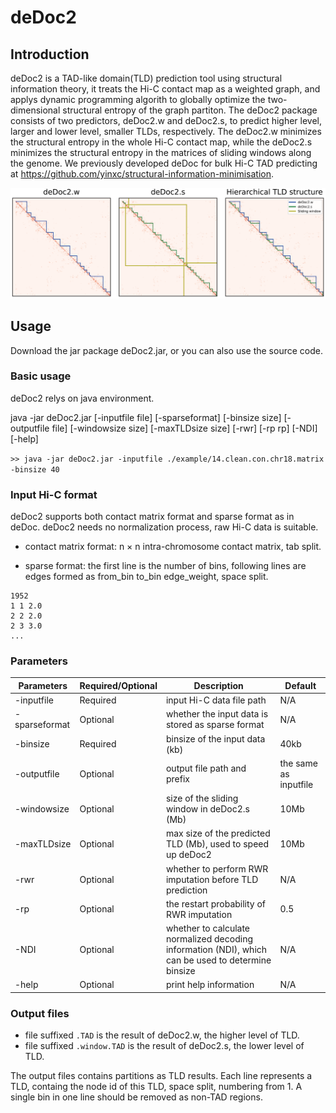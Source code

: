 # deDoc2
## Introduction
deDoc2 is a TAD-like domain(TLD) prediction tool using structural information theory, it treats the Hi-C contact map as a weighted graph, 
and applys dynamic programming algorith to globally optimize the two-dimensional structural entropy of the graph partiton. 
The deDoc2 package consists of two predictors, deDoc2.w and deDoc2.s, to predict higher level, larger and lower level, smaller TLDs, respectively. 
The deDoc2.w minimizes the structural entropy in the whole Hi-C contact map, while the deDoc2.s minimizes the structural entropy in the matrices of sliding windows along the genome. 
We previously developed deDoc for bulk Hi-C TAD predicting at https://github.com/yinxc/structural-information-minimisation.

![image](figures/Overview.png)

## Usage

Download the jar package deDoc2.jar, or you can also use the source code.

### Basic usage

deDoc2 relys on java environment.

java -jar deDoc2.jar [-inputfile file] [-sparseformat] [-binsize size] [-outputfile file] [-windowsize size] [-maxTLDsize size] 
[-rwr] [-rp rp] [-NDI] [-help]

`>> java -jar deDoc2.jar -inputfile ./example/14.clean.con.chr18.matrix -binsize 40`

### Input Hi-C format

deDoc2 supports both contact matrix format and sparse format as in deDoc. deDoc2 needs no normalization process, raw Hi-C data is suitable.

- contact matrix format: n × n intra-chromosome contact matrix, tab split.

- sparse format: the first line is the number of bins, following lines are edges formed as from_bin to_bin edge_weight, space split.
```
1952
1 1 2.0
2 2 2.0
2 3 3.0
...
```

### Parameters

|Parameters|Required/Optional|Description|Default|
|----------|-----------------|-----------|-------|
|-inputfile|Required|input Hi-C data file path|N/A|
|-sparseformat|Optional|whether the input data is stored as sparse format|N/A|
|-binsize|Required|binsize of the input data (kb)|40kb|
|-outputfile|Optional|output file path and prefix|the same as inputfile|
|-windowsize|Optional|size of the sliding window in deDoc2.s (Mb)|10Mb|
|-maxTLDsize|Optional|max size of the predicted TLD (Mb), used to speed up deDoc2|10Mb|
|-rwr|Optional|whether to perform RWR imputation before TLD prediction|N/A|
|-rp|Optional|the restart probability of RWR imputation|0.5|
|-NDI|Optional|whether to calculate normalized decoding information (NDI), which can be used to determine binsize|N/A|
|-help|Optional|print help information|N/A|


### Output files

- file suffixed `.TAD` is the result of deDoc2.w, the higher level of TLD.
- file suffixed `.window.TAD` is the result of deDoc2.s, the lower level of TLD.

The output files contains partitions as TLD results. Each line represents a TLD, containg the node id of this TLD, space split, numbering from 1.
A single bin in one line should be removed as non-TAD regions.
